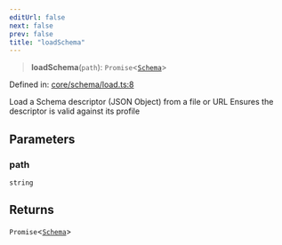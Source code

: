 ```yaml
---
editUrl: false
next: false
prev: false
title: "loadSchema"
---
```


> **loadSchema**(`path`): `Promise`\<[`Schema`](/reference/_dpkit/core/schema/)\>

Defined in: [core/schema/load.ts:8](https://github.com/datisthq/dpkit/blob/5891634de8175d14853313e208ffbae144fd78eb/core/schema/load.ts#L8)

Load a Schema descriptor (JSON Object) from a file or URL
Ensures the descriptor is valid against its profile

## Parameters

### path

`string`

## Returns

`Promise`\<[`Schema`](/reference/_dpkit/core/schema/)\>
